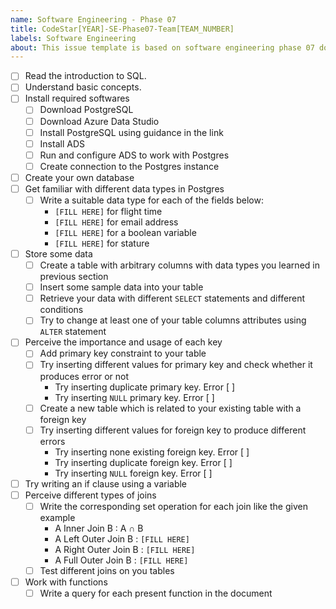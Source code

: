 ```yaml
---
name: Software Engineering - Phase 07
title: CodeStar[YEAR]-SE-Phase07-Team[TEAM_NUMBER]
labels: Software Engineering
about: This issue template is based on software engineering phase 07 document
---
```


- [ ] Read the introduction to SQL.
- [ ] Understand basic concepts.
- [ ] Install required softwares
    - [ ] Download PostgreSQL
    - [ ] Download Azure Data Studio
    - [ ] Install PostgreSQL using guidance in the link
    - [ ] Install ADS
    - [ ] Run and configure ADS to work with Postgres
    - [ ] Create connection to the Postgres instance
- [ ] Create your own database
- [ ] Get familiar with different data types in Postgres
    - [ ] Write a suitable data type for each of the fields below:
        - `[FILL HERE]` for flight time
        - `[FILL HERE]` for email address
        - `[FILL HERE]` for a boolean variable
        - `[FILL HERE]` for stature
- [ ] Store some data
    - [ ] Create a table with arbitrary columns with data types you learned in previous section
    - [ ] Insert some sample data into your table
    - [ ] Retrieve your data with different `SELECT` statements and different conditions
    - [ ] Try to change at least one of your table columns attributes using `ALTER` statement
- [ ] Perceive the importance and usage of each key
    - [ ] Add primary key constraint to your table
    - [ ] Try inserting different values for primary key and check whether it produces error or not
        - Try inserting duplicate primary key. Error [ ]
        - Try inserting `NULL` primary key. Error [ ]
    - [ ] Create a new table which is related to your existing table with a foreign key
    - [ ] Try inserting different values for foreign key to produce different errors
        - Try inserting none existing foreign key. Error [ ]
        - Try inserting duplicate foreign key. Error [ ]
        - Try inserting `NULL` foreign key. Error [ ]
- [ ] Try writing an if clause using a variable
- [ ] Perceive different types of joins
    - [ ] Write the corresponding set operation for each join like the given example
        - A Inner Join B : A ∩ B
        - A Left Outer Join B : `[FILL HERE]`
        - A Right Outer Join B : `[FILL HERE]`
        - A Full Outer Join B : `[FILL HERE]`
    - [ ] Test different joins on you tables
- [ ] Work with functions
    - [ ] Write a query for each present function in the document